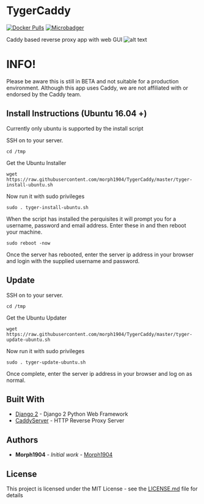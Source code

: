 # TygerCaddy
[![Docker Pulls](https://img.shields.io/docker/pulls/morph1904/tygercaddy)](https://hub.docker.com/r/morph1904/tygercaddy/)
[![Microbadger](https://images.microbadger.com/badges/image/morph1904/tygercaddy.svg)](http://microbadger.com/images/morph1904/tygercaddy "Image size")

Caddy based reverse proxy app with web GUI
![alt text](https://github.com/morph1904/TygerCaddy/raw/master/TygerCaddy/assets/img/screenshot.png)



# INFO!
Please be aware this is still in BETA and not suitable for a production environment.
Although this app uses Caddy, we are not affiliated with or endorsed by the Caddy team.

## Install Instructions (Ubuntu 16.04 +)
Currently only ubuntu is supported by the install script


SSH on to your server.

```
cd /tmp
```
Get the Ubuntu Installer

```
wget https://raw.githubusercontent.com/morph1904/TygerCaddy/master/tyger-install-ubuntu.sh
```
Now run it with sudo privileges

```
sudo . tyger-install-ubuntu.sh
```

When the script has installed the perquisites it will prompt you for a username, password and email address. Enter these in and then reboot your machine.

```
sudo reboot -now
```
Once the server has rebooted, enter the server ip address in your browser and login with the supplied username and password.

## Update

SSH on to your server.

```
cd /tmp
```
Get the Ubuntu Updater

```
wget https://raw.githubusercontent.com/morph1904/TygerCaddy/master/tyger-update-ubuntu.sh
```
Now run it with sudo privileges

```
sudo . tyger-update-ubuntu.sh
```

Once complete, enter the server ip address in your browser and log on as normal.

## Built With

* [Django 2](https://docs.djangoproject.com/en/2.0/) - Django 2 Python Web Framework
* [CaddyServer](https://caddyserver.com/) - HTTP Reverse Proxy Server

## Authors

* **Morph1904** - *Initial work* - [Morph1904](https://github.com/morph1904)

## License

This project is licensed under the MIT License - see the [LICENSE.md](LICENSE.md) file for details
